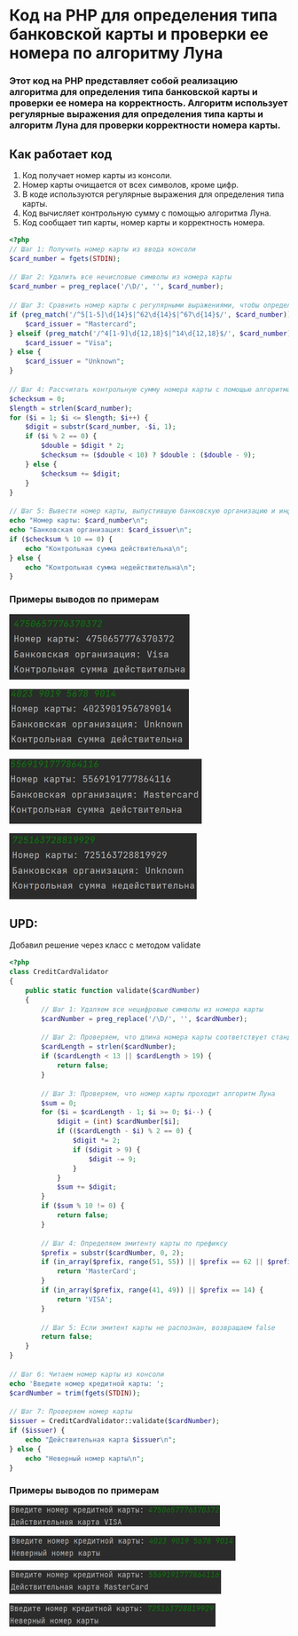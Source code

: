 # Код на PHP для определения типа банковской карты и проверки ее номера по алгоритму Луна
### Этот код на PHP представляет собой реализацию алгоритма для определения типа банковской карты и проверки ее номера на корректность. Алгоритм использует регулярные выражения для определения типа карты и алгоритм Луна для проверки корректности номера карты.

## Как работает код
1. Код получает номер карты из консоли.
2. Номер карты очищается от всех символов, кроме цифр.
3. В коде используются регулярные выражения для определения типа карты.
4. Код вычисляет контрольную сумму с помощью алгоритма Луна.
5. Код сообщает тип карты, номер карты и корректность номера.

```php
<?php
// Шаг 1: Получить номер карты из ввода консоли
$card_number = fgets(STDIN);

// Шаг 2: Удалить все нечисловые символы из номера карты
$card_number = preg_replace('/\D/', '', $card_number);

// Шаг 3: Сравнить номер карты с регулярными выражениями, чтобы определить выпустившую банковскую организацию
if (preg_match('/^5[1-5]\d{14}$|^62\d{14}$|^67\d{14}$/', $card_number)) {
    $card_issuer = "Mastercard";
} elseif (preg_match('/^4[1-9]\d{12,18}$|^14\d{12,18}$/', $card_number)) {
    $card_issuer = "Visa";
} else {
    $card_issuer = "Unknown";
}

// Шаг 4: Рассчитать контрольную сумму номера карты с помощью алгоритма Луна
$checksum = 0;
$length = strlen($card_number);
for ($i = 1; $i <= $length; $i++) {
    $digit = substr($card_number, -$i, 1);
    if ($i % 2 == 0) {
        $double = $digit * 2;
        $checksum += ($double < 10) ? $double : ($double - 9);
    } else {
        $checksum += $digit;
    }
}

// Шаг 5: Вывести номер карты, выпустившую банковскую организацию и информацию о том, является ли номер карты действительным или недействительным на основе расчета контрольной суммы
echo "Номер карты: $card_number\n";
echo "Банковская организация: $card_issuer\n";
if ($checksum % 10 == 0) {
    echo "Контрольная сумма действительна\n";
} else {
    echo "Контрольная сумма недействительна\n";
}
```

### Примеры выводов по примерам

![Alt-текст](Screenshot_7.jpg)

![Alt-текст](Screenshot_8.jpg)

![Alt-текст](Screenshot_9.jpg)

![Alt-текст](Screenshot_10.jpg)


## UPD:
Добавил решение через класс с методом validate

```php
<?php
class CreditCardValidator
{
    public static function validate($cardNumber)
    {
        // Шаг 1: Удаляем все нецифровые символы из номера карты
        $cardNumber = preg_replace('/\D/', '', $cardNumber);

        // Шаг 2: Проверяем, что длина номера карты соответствует стандарту ISO/IEC 7812
        $cardLength = strlen($cardNumber);
        if ($cardLength < 13 || $cardLength > 19) {
            return false;
        }

        // Шаг 3: Проверяем, что номер карты проходит алгоритм Луна
        $sum = 0;
        for ($i = $cardLength - 1; $i >= 0; $i--) {
            $digit = (int) $cardNumber[$i];
            if (($cardLength - $i) % 2 == 0) {
                $digit *= 2;
                if ($digit > 9) {
                    $digit -= 9;
                }
            }
            $sum += $digit;
        }
        if ($sum % 10 != 0) {
            return false;
        }

        // Шаг 4: Определяем эмитенту карты по префиксу
        $prefix = substr($cardNumber, 0, 2);
        if (in_array($prefix, range(51, 55)) || $prefix == 62 || $prefix == 67) {
            return 'MasterCard';
        }
        if (in_array($prefix, range(41, 49)) || $prefix == 14) {
            return 'VISA';
        }

        // Шаг 5: Если эмитент карты не распознан, возвращаем false
        return false;
    }
}

// Шаг 6: Читаем номер карты из консоли
echo 'Введите номер кредитной карты: ';
$cardNumber = trim(fgets(STDIN));

// Шаг 7: Проверяем номер карты
$issuer = CreditCardValidator::validate($cardNumber);
if ($issuer) {
    echo "Действительная карта $issuer\n";
} else {
    echo "Неверный номер карты\n";
}
```

### Примеры выводов по примерам

![Alt-текст](Screenshot_12.jpg)

![Alt-текст](Screenshot_13.jpg)

![Alt-текст](Screenshot_14.jpg)

![Alt-текст](Screenshot_15.jpg)